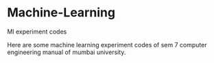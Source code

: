 # Machine-Learning
Ml experiment codes


Here are some machine learning experiment codes of sem 7 computer engineering manual of mumbai university.
